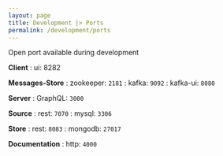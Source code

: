 ```yaml
---
layout: page
title: Development |> Ports
permalink: /development/ports
---
```


Open port available during development

**Client**
: ui: 8282

**Messages-Store**
: zookeeper: `2181`
: kafka: `9092`
: kafka-ui: `8080`

**Server**
: GraphQL: `3000`

**Source**
: rest: `7070`
: mysql: `3306`

**Store**
: rest: `8083`
: mongodb: `27017`

**Documentation**
: http: `4000`